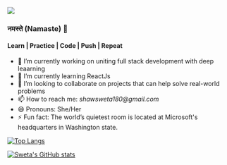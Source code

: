 ![](https://komarev.com/ghpvc/?username=swetshaw&style=plastic&color=blueviolet)

### नमस्ते (Namaste) 🙏

#### Learn | Practice | Code | Push | Repeat

<!--
**swetshaw/swetshaw** is a ✨ _special_ ✨ repository because its `README.md` (this file) appears on your GitHub profile.
- 🤔 I’m looking for help with ...
- 💬 Ask me about ...
-->


- 🔭 I’m currently working on uniting full stack development with deep leaarning
- 🌱 I’m currently learning ReactJs
- 👯 I’m looking to collaborate on projects that can help solve real-world problems
- 📫 How to reach me: _shawsweta180@gmail.com_
- 😄 Pronouns: She/Her
- ⚡ Fun fact: The world’s quietest room is located at Microsoft's headquarters in Washington state.

[![Top Langs](https://github-readme-stats.vercel.app/api/top-langs/?username=swetshaw&layout=compact&theme=radical)](https://github.com/anuraghazra/github-readme-stats)

[![Sweta's GitHub stats](https://github-readme-stats.vercel.app/api?username=swetshaw&show_icons=true&theme=radical)](https://github.com/anuraghazra/github-readme-stats)

